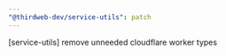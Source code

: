 ```yaml
---
"@thirdweb-dev/service-utils": patch
---
```


[service-utils] remove unneeded cloudflare worker types
